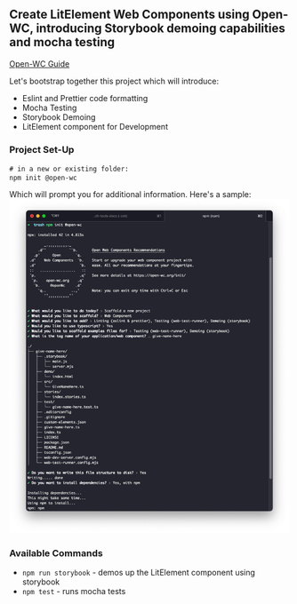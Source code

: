 ## Create LitElement Web Components using Open-WC, introducing Storybook demoing capabilities and mocha testing

[Open-WC Guide](https://open-wc.org/guides/)

Let's bootstrap together this project which will introduce:

- Eslint and Prettier code formatting
- Mocha Testing
- Storybook Demoing
- LitElement component for Development

### Project Set-Up

```
# in a new or existing folder:
npm init @open-wc
```

Which will prompt you for additional information. Here's a sample:
![open-wc init](./static/open-wc-init.png)

### Available Commands

- `npm run storybook` - demos up the LitElement component using storybook
- `npm test` - runs mocha tests
